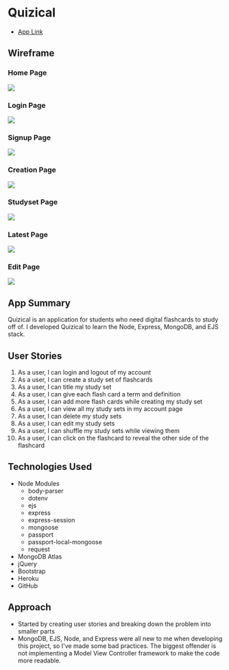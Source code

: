 # Quizical
* [App Link](https://quizical-project.herokuapp.com/)

## Wireframe

### Home Page
![](screenshots/Homepage.JPG)

### Login Page
![](screenshots/Login.JPG)

### Signup Page
![](screenshots/Signup.JPG)

### Creation Page
![](screenshots/Creation.JPG)

### Studyset Page
![](screenshots/Studyset.JPG)

### Latest Page
![](screenshots/Latest.JPG)

### Edit Page
![](screenshots/Edit.JPG)

## App Summary
Quizical is an application for students who need digital flashcards to study off of.
I developed Quizical to learn the Node, Express, MongoDB, and EJS stack.

## User Stories
1. As a user, I can login and logout of my account
2. As a user, I can create a study set of flashcards
3. As a user, I can title my study set
4. As a user, I can give each flash card a term and definition
5. As a user, I can add more flash cards while creating my study set
6. As a user, I can view all my study sets in my account page
7. As a user, I can delete my study sets
8. As a user, I can edit my study sets
9. As a user, I can shuffle my study sets while viewing them
10. As a user, I can click on the flashcard to reveal the other side of the flashcard

## Technologies Used

* Node Modules
  * body-parser
  * dotenv
  * ejs
  * express
  * express-session
  * mongoose
  * passport
  * passport-local-mongoose
  * request
* MongoDB Atlas
* jQuery
* Bootstrap
* Heroku
* GitHub

## Approach

* Started by creating user stories and breaking down the problem into smaller parts
* MongoDB, EJS, Node, and Express were all new to me when developing this project, so I've made some bad practices.
  The biggest offender is not implementing a Model View Controller framework to make the code more readable.
